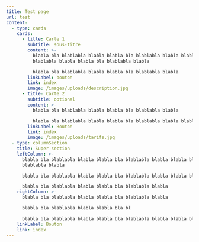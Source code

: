 ```yaml
---
title: Test page
url: test
content:
  - type: cards
    cards:
      - title: Carte 1
        subtitle: sous-titre
        content: >-
          blabla bla blablabla blabla blabla bla blablabla blabla blabla bla
          blablabla blabla blabla bla blablabla blabla 

          blabla bla blablabla blabla blabla bla blablabla blabla 
        linkLabel: bouton
        link: index
        image: /images/uploads/description.jpg
      - title: Carte 2
        subtitle: optional
        content: >-
          blabla bla blablabla blabla blabla bla blablabla blabla 

          blabla bla blablabla blabla blabla bla blablabla blabla blabla bla blablabla blabla 
        linkLabel: Bouton
        link: index
        image: /images/uploads/tarifs.jpg
  - type: columnSection
    title: Super section
    leftColumn: >-
      blabla bla blablabla blabla blabla bla blablabla blabla blabla bla
      blablabla blabla 

      blabla bla blablabla blabla blabla bla blablabla blabla blabla bla blablabla blabla 

      blabla bla blablabla blabla blabla bla blablabla blabla 
    rightColumn: >-
      blabla bla blablabla blabla blabla bla blablabla blabla 

      blabla bla blablabla blabla blabla bla bl

      blabla bla blablabla blabla blabla bla blablabla blabla blabla bla blablabla blabla blabla bla blablabla blabla ablabla blabla blabla bla blablabla blabla 
    linkLabel: Bouton
    link: index
---
```

